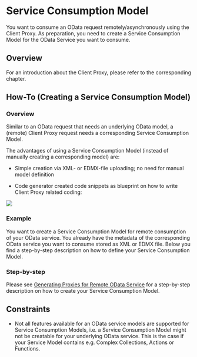 <!-- loioed5d88ea66ce439398c37fe3dfc2cfd5 -->

# Service Consumption Model

You want to consume an OData request remotely/asynchronously using the Client Proxy. As preparation, you need to create a Service Consumption Model for the OData Service you want to consume.



<a name="loioed5d88ea66ce439398c37fe3dfc2cfd5__section_yxd_y1d_vtb"/>

## Overview

For an introduction about the Client Proxy, please refer to the corresponding chapter.



<a name="loioed5d88ea66ce439398c37fe3dfc2cfd5__section_e4n_1bd_vtb"/>

## How-To \(Creating a Service Consumption Model\)



### Overview

Similar to an OData request that needs an underlying OData model, a \(remote\) Client Proxy request needs a corresponding Service Consumption Model.

The advantages of using a Service Consumption Model \(instead of manually creating a corresponding model\) are:

-   Simple creation via XML- or EDMX-file uploading; no need for manual model definition

-   Code generator created code snippets as blueprint on how to write Client Proxy related coding:


![](images/1cdb46d1d55f4e36b997193931b2ffb3.image)



### Example

You want to create a Service Consumption Model for remote consumption of your OData service. You already have the metadata of the corresponding OData service you want to consume stored as XML or EDMX file. Below you find a step-by-step description on how to define your Service Consumption Model.



### Step-by-step

Please see [Generating Proxies for Remote OData Service](https://help.sap.com/viewer/25cf71e63940453397a32dc2b7676947/2111.500/en-US/aa3a88a28694471d8c90623dc32ceabe.html) for a step-by-step description on how to create your Service Consumption Model.



<a name="loioed5d88ea66ce439398c37fe3dfc2cfd5__section_jkb_wkd_vtb"/>

## Constraints

-   Not all features available for an OData service models are supported for Service Consumption Models, i.e. a Service Consumption Model might not be creatable for your underlying OData service. This is the case if your Service Model contains e.g. Complex Collections, Actions or Functions.


